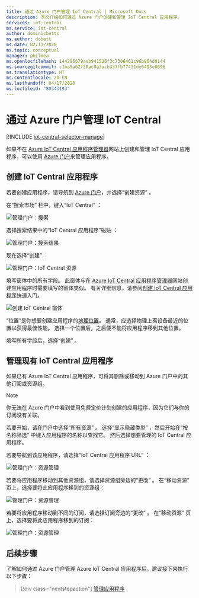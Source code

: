 ```yaml
---
title: 通过 Azure 门户管理 IoT Central | Microsoft Docs
description: 本文介绍如何通过 Azure 门户创建和管理 IoT Central 应用程序。
services: iot-central
ms.service: iot-central
author: dominicbetts
ms.author: dobett
ms.date: 02/11/2020
ms.topic: conceptual
manager: philmea
ms.openlocfilehash: 144296679aeb941526f3c7306461c96b864d8144
ms.sourcegitcommit: c1ba5a62f30ac0a3acb337fb77431de6493e6096
ms.translationtype: HT
ms.contentlocale: zh-CN
ms.lasthandoff: 04/17/2020
ms.locfileid: "80343193"
---
```

# <a name="manage-iot-central-from-the-azure-portal"></a>通过 Azure 门户管理 IoT Central

[!INCLUDE [iot-central-selector-manage](../../../includes/iot-central-selector-manage.md)]

如果不在 [Azure IoT Central 应用程序管理器](https://aka.ms/iotcentral)网站上创建和管理 IoT Central 应用程序，可以使用 [Azure 门户](https://portal.azure.cn)来管理应用程序。

## <a name="create-iot-central-applications"></a>创建 IoT Central 应用程序

若要创建应用程序，请导航到 [Azure 门户](https://ms.portal.azure.cn)，并选择“创建资源”  。

在“搜索市场”  栏中，键入“IoT Central”  ：

![管理门户：搜索](media/howto-manage-iot-central-from-portal/image0a1.png)

选择搜索结果中的“IoT Central 应用程序”磁贴  ：

![管理门户：搜索结果](media/howto-manage-iot-central-from-portal/image0b1.png)

现在选择“创建”  ：

![管理门户：IoT Central 资源](media/howto-manage-iot-central-from-portal/image0c1.png)

填写窗体中的所有字段。 此窗体与在 [Azure IoT Central 应用程序管理器](https://aka.ms/iotcentral)网站创建应用程序时需要填写的窗体类似。 有关详细信息，请参阅[创建 IoT Central 应用程序](quick-deploy-iot-central.md)快速入门。

![创建 IoT Central 窗体](media/howto-manage-iot-central-from-portal/image6a.png)

“位置”是你想要创建应用程序的[地理位置](https://azure.microsoft.com/global-infrastructure/geographies/)。 通常，应选择物理上离设备最近的位置以获得最佳性能。 选择一个位置后，之后便不能将应用程序移到其他位置。


填写所有字段后，选择“创建”  。

## <a name="manage-existing-iot-central-applications"></a>管理现有 IoT Central 应用程序

如果已有 Azure IoT Central 应用程序，可将其删除或移动到 Azure 门户中的其他订阅或资源组。

> [!NOTE]
> 你无法在 Azure 门户中看到使用免费定价计划创建的应用程序，因为它们与你的订阅没有关联。

若要开始，请在门户中选择“所有资源”  。 选择“显示隐藏类型”  ，然后开始在“按名称筛选”  中键入应用程序的名称以查找它。 然后选择想要管理的 IoT Central 应用程序。

若要导航到该应用程序，请选择“IoT Central 应用程序 URL”  ：

![管理门户：资源管理](media/howto-manage-iot-central-from-portal/image3.png)

若要将应用程序移动到其他资源组，请选择资源组旁边的“更改”  。 在“移动资源”  页上，选择要将此应用程序移到的资源组：

![管理门户：资源管理](media/howto-manage-iot-central-from-portal/image4a.png)

若要将应用程序移动到不同的订阅，请选择订阅旁边的“更改”  。 在“移动资源”  页上，选择要将此应用程序移到的订阅：

![管理门户：资源管理](media/howto-manage-iot-central-from-portal/image5a.png)

## <a name="next-steps"></a>后续步骤

了解如何通过 Azure 门户管理 Azure IoT Central 应用程序后，建议接下来执行以下步骤：

> [!div class="nextstepaction"]
> [管理应用程序](howto-administer.md)